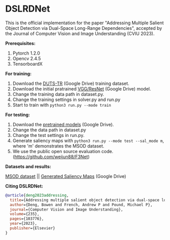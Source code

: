 # DSLRDNet

This is the official implementation for the paper "Addressing Multiple Salient Object Detection via Dual-Space Long-Range Dependencies", accepted by the Journal of Computer Vision and Image Understanding (CVIU 2023).

**Prerequisites:**
1. Pytorch 1.2.0
2. Opencv 2.4.5
3. TensorboardX

**For training:**
1. Download the [DUTS-TR](https://drive.google.com/file/d/1B8AfXfoBWqQ6Zot0NZBwJYVKxWtrpqxF/view?usp=sharing) (Google Drive) training dataset.
2. Download the initial pratrained [VGG/ResNet](https://drive.google.com/drive/folders/1Olx7bugmBCmh4s5AdppHABzMRT3ja9FK?usp=sharing) (Google Drive) model.
3. Change the training data path in dataset.py.
4. Change the training settings in solver.py and run.py
5. Start to train with `python3 run.py --mode train`

**For testing:**
1. Download the [pretrained models](https://drive.google.com/file/d/1AdcqpcwIzfLTu4qkUmpPhYKNFqDMv3Sq/view?usp=sharing) (Google Drive).
2. Change the data path in dataset.py
3. Change the test settings in run.py.
4. Generate saliency maps with `python3 run.py --mode test --sal_mode m`, where 'm' demonstrates the MSOD dataset.
5. We use the public open source evaluation code. (https://github.com/weijun88/F3Net)

**Datasets and results:**

[MSOD dataset](https://drive.google.com/file/d/1vzaYNhc8nIS_U4xataDVOqedES6bXlNc/view?usp=drive_link) || [Generated Saliency Maps](https://drive.google.com/file/d/1JHD6ilTtPWvWjMOn4siox9-fyv3UlRSI/view?usp=sharing)  (Google Drive)

**Citing DSLRDNet:**
```bibtex
@article{deng2023addressing,
  title={Addressing multiple salient object detection via dual-space long-range dependencies},
  author={Deng, Bowen and French, Andrew P and Pound, Michael P},
  journal={Computer Vision and Image Understanding},
  volume={235},
  pages={103776},
  year={2023},
  publisher={Elsevier}
}
